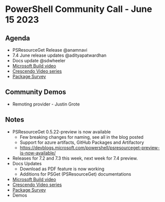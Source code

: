 # PowerShell Community Call - June 15 2023

## Agenda

- PSResourceGet Release @anamnavi  
- 7.4 June release updates @adityapatwardhan 
- Docs update @sdwheeler 
- [Microsoft Build video](https://www.youtube.com/watch?v=QXxir1KqjNU)
- [Crescendo Video series](https://www.youtube.com/playlist?list=PLdESG89G24aMfg9LHFfpdi4TsKoOZ1iUH)
- [Package Survey](https://forms.office.com/r/hXQYXyzfeD)

## Community Demos

- Remoting provider - Justin Grote

## Notes

- PSResourceGet 0.5.22-preview is now available
  - Few breaking changes for naming, see all in the blog posted
  - Support for azure artifacts, GitHub Packages and Artifactory
  - https://devblogs.microsoft.com/powershell/psresourceget-preview-is-now-available/
- Releases for 7.2 and 7.3 this week, next week for 7.4 preview.
- Docs Updates
  - Download as PDF feature is now working
  - Additions for PSGet (PSResourceGet) documentations
- [Microsoft Build video](https://www.youtube.com/watch?v=QXxir1KqjNU)
- [Crescendo Video series](https://www.youtube.com/playlist?list=PLdESG89G24aMfg9LHFfpdi4TsKoOZ1iUH)
- [Package Survey](https://forms.office.com/r/hXQYXyzfeD)
- Demos
